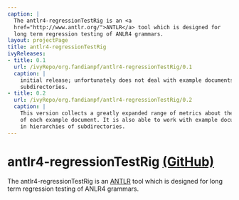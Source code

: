 ```yaml
---
caption: |
  The antlr4-regressionTestRig is an <a
  href="http://www.antlr.org/">ANTLR</a> tool which is designed for 
  long term regression testing of ANLR4 grammars.
layout: projectPage
title: antlr4-regressionTestRig
ivyReleases:
- title: 0.1
  url: /ivyRepo/org.fandianpf/antlr4-regressionTestRig/0.1
  caption: |
    initial release; unfortunately does not deal with example documents in 
    subdirectories.
- title: 0.2
  url: /ivyRepo/org.fandianpf/antlr4-regressionTestRig/0.2
  caption: |
    This version collects a greatly expanded range of metrics about the parse
    of each example document. It is also able to work with example documents 
    in hierarchies of subdirectories.
---
```


# antlr4-regressionTestRig [(GitHub)](https://github.com/fandianpf/antlr4-regressionTestRig)

The antlr4-regressionTestRig is an [ANTLR](http://www.antlr.org/) tool 
which is designed for long term regression testing of ANLR4 grammars.
